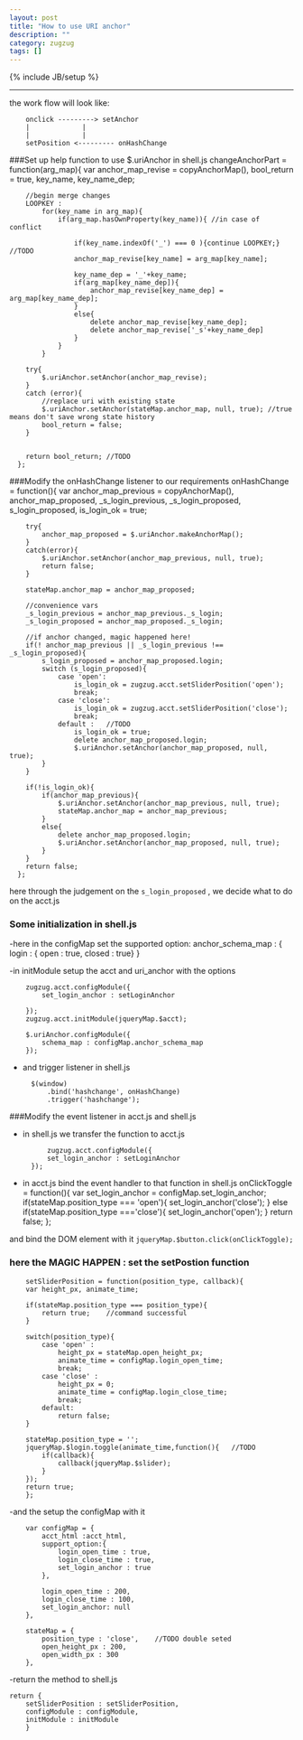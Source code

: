 ```yaml
---
layout: post
title: "How to use URI anchor"
description: ""
category: zugzug
tags: []
---
```

{% include JB/setup %}

-----

the work flow will look like:

	    onclick ---------> setAnchor
		|		      |
		|		      |
        setPosition <--------- onHashChange
###Set up help function to use $.uriAnchor in shell.js
    changeAnchorPart = function(arg_map){
        var
            anchor_map_revise = copyAnchorMap(),
            bool_return = true,
            key_name, key_name_dep;

        //begin merge changes
        LOOPKEY :
            for(key_name in arg_map){
                if(arg_map.hasOwnProperty(key_name)){ //in case of conflict

                    if(key_name.indexOf('_') === 0 ){continue LOOPKEY;}  //TODO
                    anchor_map_revise[key_name] = arg_map[key_name];

                    key_name_dep = '_'+key_name;
                    if(arg_map[key_name_dep]){
                        anchor_map_revise[key_name_dep] = arg_map[key_name_dep];
                    }
                    else{
                        delete anchor_map_revise[key_name_dep];
                        delete anchor_map_revise['_s'+key_name_dep]
                    }
                }
            }

        try{
            $.uriAnchor.setAnchor(anchor_map_revise);
        }
        catch (error){
            //replace uri with existing state
            $.uriAnchor.setAnchor(stateMap.anchor_map, null, true); //true means don't save wrong state history
            bool_return = false;
        }


        return bool_return; //TODO 
      };

###Modify the onHashChange listener to our requirements
    onHashChange = function(){
        var
            anchor_map_previous = copyAnchorMap(),
            anchor_map_proposed,
            _s_login_previous, _s_login_proposed,
            s_login_proposed,
            is_login_ok = true;

        try{
            anchor_map_proposed = $.uriAnchor.makeAnchorMap();
        }
        catch(error){
            $.uriAnchor.setAnchor(anchor_map_previous, null, true);
            return false;
        }

        stateMap.anchor_map = anchor_map_proposed;

        //convenience vars
        _s_login_previous = anchor_map_previous._s_login;
        _s_login_proposed = anchor_map_proposed._s_login;

        //if anchor changed, magic happened here!
        if(! anchor_map_previous || _s_login_previous !== _s_login_proposed){
            s_login_proposed = anchor_map_proposed.login;
            switch (s_login_proposed){
                case 'open':
                    is_login_ok = zugzug.acct.setSliderPosition('open');
                    break;
                case 'close':
                    is_login_ok = zugzug.acct.setSliderPosition('close');
                    break;
                default :   //TODO
                    is_login_ok = true;
                    delete anchor_map_proposed.login;
                    $.uriAnchor.setAnchor(anchor_map_proposed, null, true);
            }
        }

        if(!is_login_ok){
            if(anchor_map_previous){
                $.uriAnchor.setAnchor(anchor_map_previous, null, true);
                stateMap.anchor_map = anchor_map_previous;
            }
            else{
                delete anchor_map_proposed.login;
                $.uriAnchor.setAnchor(anchor_map_proposed, null, true);
            }
        }
        return false;
      };

here through the judgement on the `s_login_proposed` , we decide what to do on the acct.js

### Some initialization in shell.js
-here in the configMap set the supported option:
            anchor_schema_map : {
                login : { open  : true,  closed : true}
            }

-in initModule setup the acct and uri_anchor with the options

        zugzug.acct.configModule({
            set_login_anchor : setLoginAnchor

        });
        zugzug.acct.initModule(jqueryMap.$acct);

        $.uriAnchor.configModule({
            schema_map : configMap.anchor_schema_map
        });

- and trigger listener in shell.js

        $(window)
            .bind('hashchange', onHashChange)
            .trigger('hashchange');

###Modify the event listener in acct.js and shell.js

- in shell.js we transfer the function to acct.js

	        zugzug.acct.configModule({
		    set_login_anchor : setLoginAnchor
		});

- in acct.js bind the event handler to that function in shell.js
	    onClickToggle = function(){
		var set_login_anchor = configMap.set_login_anchor;
		if(stateMap.position_type === 'open'){
		    set_login_anchor('close');
		}
		else if(stateMap.position_type ==='close'){
		    set_login_anchor('open');
		}
		return false;
	    };

and bind the DOM element with it `jqueryMap.$button.click(onClickToggle);`

### here the MAGIC HAPPEN : set the setPostion function
	    setSliderPosition = function(position_type, callback){
		var height_px, animate_time;

		if(stateMap.position_type === position_type){
		    return true;    //command successful
		}

		switch(position_type){
		    case 'open' :
		        height_px = stateMap.open_height_px;
		        animate_time = configMap.login_open_time;
		        break;
		    case 'close' :
		        height_px = 0;
		        animate_time = configMap.login_close_time;
		        break;
		    default:
		        return false;
		}

		stateMap.position_type = '';
		jqueryMap.$login.toggle(animate_time,function(){   //TODO
		    if(callback){
		        callback(jqueryMap.$slider);
		    }
		});
		return true;
	    };

-and the setup the configMap with it

	    var configMap = {
		    acct_html :acct_html,
		    support_option:{
		        login_open_time : true,
		        login_close_time : true,
		        set_login_anchor : true
		    },

		    login_open_time : 200,
		    login_close_time : 100,
		    set_login_anchor: null
		},

		stateMap = {
		    position_type : 'close',    //TODO double seted
		    open_height_px : 200,
		    open_width_px : 300
		},

-return the method to shell.js

	return {
		setSliderPosition : setSliderPosition,
		configModule : configModule,
		initModule : initModule
	    }
	

